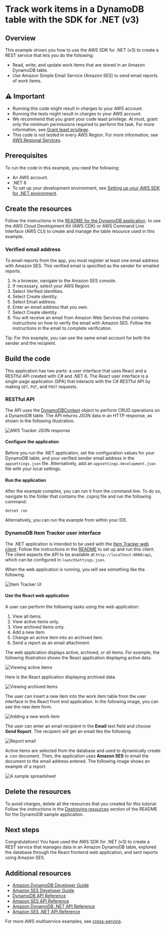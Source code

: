 # Track work items in a DynamoDB table with the SDK for .NET (v3)

## Overview

This example shows you how to use the AWS SDK for .NET (v3) to create a REST service that lets you do the following:

- Read, write, and update work items that are stored in an Amazon DynamoDB table.
- Use Amazon Simple Email Service (Amazon SES) to send email reports of work items.

## ⚠️ Important

- Running this code might result in charges to your AWS account.
- Running the tests might result in charges to your AWS account.
- We recommend that you grant your code least privilege. At most, grant only the minimum permissions required to perform the task. For more information, see [Grant least privilege](https://docs.aws.amazon.com/IAM/latest/UserGuide/best-practices.html#grant-least-privilege).
- This code is not tested in every AWS Region. For more information, see [AWS Regional Services](https://aws.amazon.com/about-aws/global-infrastructure/regional-product-services).

## Prerequisites

To run the code in this example, you need the following:

+ An AWS account.
+ .NET 6
+ To set up your development environment,
see [Setting up your AWS SDK for .NET environment](https://docs.aws.amazon.com/sdk-for-net/v3/developer-guide/net-dg-setup.html). 

## Create the resources

Follow the instructions in the
[README for the DynamoDB application](https://github.com/awsdocs/aws-doc-sdk-examples/tree/main/resources/cdk/dynamodb-item-tracker/README.md).
to use the AWS Cloud Development Kit (AWS CDK) or AWS Command Line Interface
(AWS CLI) to create and manage the table resource used in this example.

### Verified email address

To email reports from the app, you must register at least one email address with Amazon SES. This verified email is specified as the sender for emailed reports.

1. In a browser, navigate to the Amazon SES console.
1. If necessary, select your AWS Region.
1. Select Verified identities.
1. Select Create identity.
1. Select Email address.
1. Enter an email address that you own.
1. Select Create identity.
1. You will receive an email from Amazon Web Services that contains instructions on how to verify the email with Amazon SES. Follow the instructions in the email to complete verification.

Tip: For this example, you can use the same email account for both the sender and the recipient.

## Build the code

This application has two parts: a user interface that uses React and a
RESTful API created with C# and .NET 6. The React user interface is a single-page
application (SPA) that interacts with the C# RESTful API by making `GET`, `PUT`, and
`POST` requests.

### RESTful API

The API uses the [DynamoDBContext](https://docs.aws.amazon.com/sdkfornet/v3/apidocs/items/DynamoDBv2/TDynamoDBContext.html)
object to perform CRUD operations on a DynamoDB table. The API
returns JSON data in an HTTP response, as shown in the following illustration.

![AWS Tracker JSON response](images/item_tracker_response.png)

#### Configure the application
Before you run the .NET application, set the configuration values for your DynamoDB table, 
and your verified sender email address in the `appsettings.json` file. Alternatively, add an `appsettings.development.json` file
with your local settings.

#### Run the application
After the example compiles, you can run it from the command line. To do so,
navigate to the folder that contains the .csproj file and run the following
command:

```
dotnet run
```

Alternatively, you can run the example from within your IDE.

### DynamoDB Item Tracker user interface
The .NET application is intended to be used with the [Item Tracker web client](https://github.com/awsdocs/aws-doc-sdk-examples/tree/main/resources/clients/react/elwing).
Follow the instructions in the [README](https://github.com/awsdocs/aws-doc-sdk-examples/tree/main/resources/clients/react/elwing/README.md) to set up and run this client.
The client expects the API to be available at `http://localhost:8080/api`, which can be configured in `launchSettings.json`.

When the web application is running, you will see something like the following.

![Item Tracker UI](images/elapp1.png)

#### Use the React web application

A user can perform the following tasks using the web application:

1. View all items.
1. View active items only.
1. View archived items only.
1. Add a new item.
1. Change an active item into an archived item.
1. Send a report as an email attachment.

The web application displays active, archived, or all items. For example, the following illustration shows the React application displaying active data.

![Viewing active items](images/elapp2.png)

Here is the React application displaying archived data.

![Viewing archived items](images/elapp3.png)

The user can insert a new item into the work item table from the user interface in the React front end application. In the following image, you can see the new item form. 

![Adding a new work item](images/item_tracker_add_item.png)

The user can enter an email recipient in the **Email** text field and choose **Send Report**. The recipient will get an email like the following.

![Report email](images/email.png)

Active items are selected from the database and used to dynamically create a .csv document. Then, the application uses **Amazon SES** to email the document to the email address entered. The following image shows an example of a report.

![A sample spreadsheet](images/excel_spreadsheet.png)

## Delete the resources

To avoid charges, delete all the resources that you created for this tutorial.
Follow the instructions in the [Destroying resources](../../../resources/cdk/dynamodb-item-tracker/README.md#destroy-resources)
section of the README for the DynamoDB sample application.

## Next steps

Congratulations! You have used the AWS SDK for .NET (v3) to create a REST service that manages data in an Amazon DynamoDB table, explored the database through the React frontend web application, and sent reports using Amazon SES.

## Additional resources

- [Amazon DynamoDB Developer Guide](http://docs.aws.amazon.com/amazondynamodb/latest/developerguide/)
- [Amazon SES Developer Guide](https://docs.aws.amazon.com/ses/latest/dg/Welcome.html)
- [DynamoDB API Reference](http://docs.aws.amazon.com/amazondynamodb/latest/APIReference/)
- [Amazon SES API Reference](https://docs.aws.amazon.com/ses/latest/APIReference/Welcome.html)
- [Amazon DynamoDB .NET API Reference](https://docs.aws.amazon.com/sdkfornet/v3/apidocs/items/DynamoDBv2/TDynamoDBClient.html)
- [Amazon SES .NET API Reference](https://docs.aws.amazon.com/sdkfornet/v3/apidocs/items/SimpleEmail/NSimpleEmail.html)

For more AWS multiservice examples, see
[cross-service](https://github.com/awsdocs/aws-doc-sdk-examples/tree/master/dotnetv3/cross-service).


